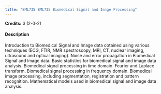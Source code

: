 ```yaml
---
title: "BML735 BML735 Biomedical Signal and Image Processing"
---
```

**Credits:** 3 (2-0-2)

#### Description
Introduction to Biomedical Signal and Image data obtained using various techniques (ECG, FTIR, NMR spectroscopy, MRI, CT, nuclear imaging, ultrasound and optical imaging). Noise and error propagation in Biomedical Signal and Image data. Basic statistics for biomedical signal and image data analysis. Biomedical signal processing in time domain. Fourier and Laplace transform. Biomedical signal processing in frequency domain. Biomedical image processing, including segmentation, registration and pattern recognition. Mathematical models used in biomedical signal and image data analysis.